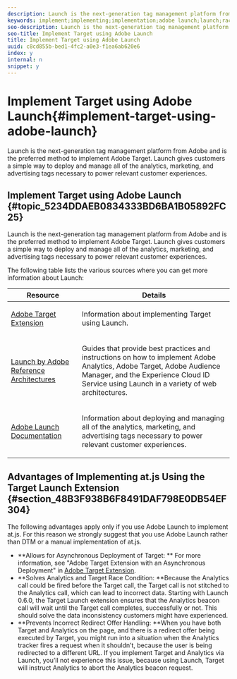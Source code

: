 ```yaml
---
description: Launch is the next-generation tag management platform from Adobe and is the preferred method to implement Adobe Target. Launch gives customers a simple way to deploy and manage all of the analytics, marketing, and advertising tags necessary to power relevant customer experiences.
keywords: implement;implementing;implementation;adobe launch;launch;race;redirect
seo-description: Launch is the next-generation tag management platform from Adobe and is the preferred method to implement Adobe Target. Launch gives customers a simple way to deploy and manage all of the analytics, marketing, and advertising tags necessary to power relevant customer experiences.
seo-title: Implement Target using Adobe Launch
title: Implement Target using Adobe Launch
uuid: c8cd855b-bed1-4fc2-a0e3-f1ea6ab620e6
index: y
internal: n
snippet: y
---
```


# Implement Target using Adobe Launch{#implement-target-using-adobe-launch}

Launch is the next-generation tag management platform from Adobe and is the preferred method to implement Adobe Target. Launch gives customers a simple way to deploy and manage all of the analytics, marketing, and advertising tags necessary to power relevant customer experiences.

## Implement Target using Adobe Launch {#topic_5234DDAEB0834333BD6BA1B05892FC25}

Launch is the next-generation tag management platform from Adobe and is the preferred method to implement Adobe Target. Launch gives customers a simple way to deploy and manage all of the analytics, marketing, and advertising tags necessary to power relevant customer experiences. 

The following table lists the various sources where you can get more information about Launch:

<table id="table_A85F2CEBF9C54DE780DB1668755D9DFB"> 
 <thead> 
  <tr> 
   <th colname="col1" class="entry"> Resource </th> 
   <th colname="col2" class="entry"> Details </th> 
  </tr>
 </thead>
 <tbody> 
  <tr> 
   <td colname="col1"> <p><a href="https://docs.adobelaunch.com/extension-reference/web/adobe-target-extension" format="https" scope="external"> Adobe Target Extension</a> </p> </td> 
   <td colname="col2"> <p>Information about implementing Target using Launch. </p> </td> 
  </tr> 
  <tr> 
   <td colname="col1"> <p><a href="https://helpx.adobe.com/experience-manager/kt/integration/using/launch-reference-architecture-guides.html" format="html" scope="external"> Launch by Adobe Reference Architectures</a> </p> </td> 
   <td colname="col2"> <p>Guides that provide best practices and instructions on how to implement Adobe Analytics, Adobe Target, Adobe Audience Manager, and the Experience Cloud ID Service using Launch in a variety of web architectures. </p> </td> 
  </tr> 
  <tr> 
   <td colname="col1"><a href="https://docs.adobelaunch.com/getting-started" format="https" scope="external"> Adobe Launch Documentation</a> </td> 
   <td colname="col2"> <p>Information about deploying and managing all of the analytics, marketing, and advertising tags necessary to power relevant customer experiences. </p> </td> 
  </tr> 
 </tbody> 
</table>

## Advantages of Implementing at.js Using the Target Launch Extension {#section_48B3F938B6F8491DAF798E0DB54EF304}

The following advantages apply only if you use Adobe Launch to implement at.js. For this reason we strongly suggest that you use Adobe Launch rather than DTM or a manual implementation of at.js.

* **Allows for Asynchronous Deployment of Target: ** For more information, see "Adobe Target Extension with an Asynchronous Deployment" in [Adobe Target Extension](https://docs.adobelaunch.com/extension-reference/web/adobe-target-extension). 
* **Solves Analytics and Target Race Condition: **Because the Analytics call could be fired before the Target call, the Target call is not stitched to the Analytics call, which can lead to incorrect data. Starting with Launch 0.6.0, the Target Launch extension ensures that the Analytics beacon call will wait until the Target call completes, successfully or not. This should solve the data inconsistency customers might have experienced. 
* **Prevents Incorrect Redirect Offer Handling: **When you have both Target and Analytics on the page, and there is a redirect offer being executed by Target, you might run into a situation when the Analytics tracker fires a request when it shouldn’t, because the user is being redirected to a different URL. If you implement Target and Analytics via Launch, you’ll not experience this issue, because using Launch, Target will instruct Analytics to abort the Analytics beacon request.

